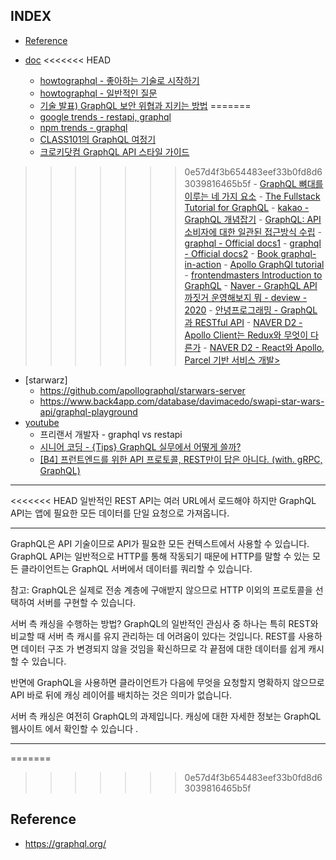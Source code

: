 
## INDEX
- [Reference](#Reference)

- [doc](#doc)
<<<<<<< HEAD
    - [howtographql - 좋아하는 기술로 시작하기](https://www.howtographql.com/choose/)
    - [howtographql - 일반적인 질문](https://www.howtographql.com/advanced/5-common-questions/)
    - [기술 발표) GraphQL 보안 위협과 지키는 방법](https://monkeydeveloper.tistory.com/entry/%EA%B8%B0%EC%88%A0-%EB%B0%9C%ED%91%9C-GraphQL-%EB%B3%B4%EC%95%88-%EC%9C%84%ED%98%91%EA%B3%BC-%EC%A7%80%ED%82%A4%EB%8A%94-%EB%B0%A9%EB%B2%95)
=======
    - [google trends - restapi, graphql](https://trends.google.co.kr/trends/explore?q=graphql,rest)
    - [npm trends - graphql](https://www.npmtrends.com/graphql)
    - [CLASS101의 GraphQL 여정기](https://medium.com/class101/class101%EC%9D%98-graphql-%EC%97%AC%EC%A0%95%EA%B8%B0-db69c25f78dc)
    - [크로키닷컴 GraphQL API 스타일 가이드](https://github.com/croquiscom/style-guide/blob/master/API/GraphQL.md)
>>>>>>> 0e57d4f3b654483eef33b0fd8d63039816465b5f
    - [GraphQL 뼈대를 이루는 네 가지 요소](https://www.huskyhoochu.com/graphql-basic/)
    - [The Fullstack Tutorial for GraphQL](https://www.howtographql.com/)
    - [kakao - GraphQL 개념잡기](https://tech.kakao.com/2019/08/01/graphql-basic/)
    - [GraphQL: API 소비자에 대한 일관된 접근방식 수립](https://cloud.google.com/blog/ko/products/api-management/interacting-with-apis-rest-and-graphql)
    - [graphql - Official docs1](https://graphql.org/learn/)
    - [graphql - Official docs2](https://graphql.org/blog/graphql-a-query-language/)
    - [Book graphql-in-action](https://www.manning.com/books/graphql-in-action)
    - [Apollo GraphQl tutorial](https://www.apollographql.com/docs/tutorial/introduction)
    - [frontendmasters Introduction to GraphQL](https://frontendmasters.com/courses/graphql/)
    - [Naver - GraphQL API 까짓거 운영해보지 뭐 - deview - 2020](https://tv.naver.com/v/16969996)
    - [안녕프로그래밍 - GraphQL과 RESTful API](https://www.holaxprogramming.com/2018/01/20/graphql-vs-restful-api/)
    - [NAVER D2 - Apollo Client는 Redux와 무엇이 다른가](https://d2.naver.com/helloworld/4245995)
    - [NAVER D2 - React와 Apollo, Parcel 기반 서비스 개발> ](https://d2.naver.com/helloworld/2838729)
- [starwarz]
    - https://github.com/apollographql/starwars-server
    - https://www.back4app.com/database/davimacedo/swapi-star-wars-api/graphql-playground
- [youtube](#youtube)
    - 프리랜서 개발자 - graphql vs restapi
    - [시니어 코딩 - {Tips} GraphQL 실무에서 어떻게 쓸까?](https://www.youtube.com/watch?v=ISMVvVwmQUk)
    - [[B4] 프런트엔드를 위한 API 프로토콜, REST만이 답은 아니다. (with. gRPC, GraphQL)](https://www.youtube.com/watch?v=6C9zyLioTOU)

---

<<<<<<< HEAD
일반적인 REST API는 여러 URL에서 로드해야 하지만 GraphQL API는 앱에 필요한 모든 데이터를 단일 요청으로 가져옵니다.

---

GraphQL은 API 기술이므로 API가 필요한 모든 컨텍스트에서 사용할 수 있습니다.
GraphQL API는 일반적으로 HTTP를 통해 작동되기 때문에 HTTP를 말할 수 있는 모든 클라이언트는 GraphQL 서버에서 데이터를 쿼리할 수 있습니다.

참고: GraphQL은 실제로 전송 계층에 구애받지 않으므로 HTTP 이외의 프로토콜을 선택하여 서버를 구현할 수 있습니다.

서버 측 캐싱을 수행하는 방법?
GraphQL의 일반적인 관심사 중 하나는 특히 REST와 비교할 때 서버 측 캐시를 유지 관리하는 데 어려움이 있다는 것입니다. REST를 사용하면 데이터 구조 가 변경되지 않을 것임을 확신하므로 각 끝점에 대한 데이터를 쉽게 캐시할 수 있습니다.

반면에 GraphQL을 사용하면 클라이언트가 다음에 무엇을 요청할지 명확하지 않으므로 API 바로 뒤에 캐싱 레이어를 배치하는 것은 의미가 없습니다.

서버 측 캐싱은 여전히 ​​GraphQL의 과제입니다. 캐싱에 대한 자세한 정보는 GraphQL 웹사이트 에서 확인할 수 있습니다 .

---

=======
>>>>>>> 0e57d4f3b654483eef33b0fd8d63039816465b5f
## Reference
- https://graphql.org/